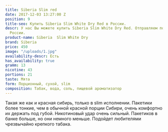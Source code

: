 ```yaml
---
title: Siberia Slim red
date: 2017-12-03 13:27:00 Z
position: 9
title-seo: Купить Siberia Slim White Dry Red в России.
descr: У нас Вы можете купить Siberia Slim White Dry Red. Отправляем по всей территории
  России.
product-name: Siberia  Slim White Dry
brand: Siberia
price: 450
image: "/uploads/1.jpg"
availability-descr: Есть
has_availability: true
gramm: 13
nicotine: 43
portions: 21
taste: Мята
form: Порционный, сухой, slim
composition: Табак, вода, соль, пищевой ароматизатор
---
```


Такая же как и красная сибирь, только в slim исполнении.
Пакетики более тонкие, чем в обычной красной порции Сибири, очень комфортно их держать под губой.
Никотиновый удар очень сильный.
Пакетиков в банке больше, но они немного меньше.
Подойдет любителями чрезвычайно крепкого табака.